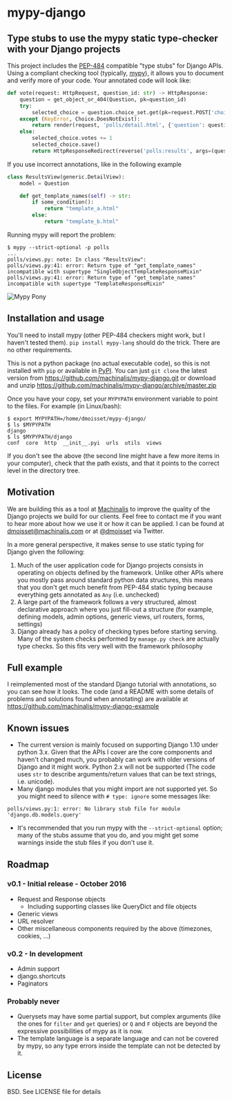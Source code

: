 # mypy-django
## Type stubs to use the mypy static type-checker with your Django projects

This project includes the [PEP-484](https://www.python.org/dev/peps/pep-0484/) compatible "type stubs" for Django APIs. Using a compliant checking tool (typically, [mypy](http://mypy-lang.org/)), it allows you to document and verify more of your code. Your annotated code will look like:

```python
def vote(request: HttpRequest, question_id: str) -> HttpResponse:
    question = get_object_or_404(Question, pk=question_id)
    try:
        selected_choice = question.choice_set.get(pk=request.POST['choice'])
    except (KeyError, Choice.DoesNotExist):
        return render(request, 'polls/detail.html', {'question': question})
    else:
        selected_choice.votes += 1
        selected_choice.save()
        return HttpResponseRedirect(reverse('polls:results', args=(question.id,)))
```

If you use incorrect annotations, like in the following example

```python
class ResultsView(generic.DetailView):
    model = Question

    def get_template_names(self) -> str:
        if some_condition():
            return "template_a.html"
        else:
            return "template_b.html"
```

Running mypy will report the problem:

```
$ mypy --strict-optional -p polls
...
polls/views.py: note: In class "ResultsView":
polls/views.py:41: error: Return type of "get_template_names" incompatible with supertype "SingleObjectTemplateResponseMixin"
polls/views.py:41: error: Return type of "get_template_names" incompatible with supertype "TemplateResponseMixin"

```

![Mypy Pony](https://pbs.twimg.com/media/Ct7K2c3W8AAvXJI.jpg:small)

## Installation and usage

You'll need to install mypy (other PEP-484 checkers might work, but I haven't tested them).
`pip install mypy-lang` should do the trick. There are no other requirements.

This is not a python package (no actual executable code), so this is not installed with `pip` or
available in [PyPI](https://pypi.python.org/pypi). You can just `git clone` the latest version from
https://github.com/machinalis/mypy-django.git or download and unzip https://github.com/machinalis/mypy-django/archive/master.zip

Once you have your copy, set your `MYPYPATH` environment variable to point to the files. For example (in Linux/bash):

```
$ export MYPYPATH=/home/dmoisset/mypy-django/
$ ls $MYPYPATH
django
$ ls $MYPYPATH/django
conf  core  http  __init__.pyi  urls  utils  views

```

If you don't see the above (the second line might have a few more items in your computer), check
that the path exists, and that it points to the correct level in the directory tree.

## Motivation

We are building this as a tool at [Machinalis](http://www.machinalis.com) to improve the quality of the Django projects we build for our clients. Feel free to contact me if you want to hear more about
how we use it or how it can be applied. I can be found at dmoisset@machinalis.com or at [@dmoisset](http://twitter.com/dmoisset) via
Twitter.

In a more general perspective, it makes sense to use static typing for Django given the following:

1. Much of the user application code for Django projects consists in operating on objects defined
   by the framework. Unlike other APIs where you mostly pass around standard python data structures,
   this means that you don't get much benefit from PEP-484 static typing because everything gets
   annotated as `Any` (i.e. unchecked)
2. A large part of the framework follows a very structured, almost declarative approach where you
   just fill-out a structure (for example, defining models, admin options, generic views, url
   routers, forms, settings)
3. Django already has a policy of checking types before starting serving. Many of the system checks
   performed by `manage.py check` are actually type checks. So this fits very well with the
   framework philosophy

## Full example

I reimplemented most of the standard Django tutorial with annotations, so you can see how it
looks. The code (and a README with some details of problems and solutions found when annotating) are available at
https://github.com/machinalis/mypy-django-example

## Known issues

* The current version is mainly focused on supporting Django 1.10 under python 3.x. Given that the
APIs I cover are the core components and haven't changed much, you probably can work with older
versions of Django and it might work. Python 2.x will not be supported (The code uses `str` to
describe arguments/return values that can be text strings, i.e. unicode).
* Many django modules that you might import are not supported yet. So you might need to silence
with `# type: ignore` some messages like:
```
polls/views.py:1: error: No library stub file for module 'django.db.models.query'
```
* It's recommended that you run mypy with the `--strict-optional` option; many of the stubs assume
that you do, and you might get some warnings inside the stub files if you don't use it.

## Roadmap

### v0.1 - Initial release - October 2016

* Request and Response objects
    * Including supporting classes like QueryDict and file objects
* Generic views
* URL resolver
* Other miscellaneous components required by the above (timezones, cookies, ...)

### v0.2 - In development

* Admin support
* django.shortcuts
* Paginators

### Probably never

* Querysets may have some partial support, but complex arguments (like the ones for `filter` and
`get` queries) or `Q` and `F` objects are beyond the expressive possibilities of mypy as it is now.
* The template language is a separate language and can not be covered by mypy, so any type errors
inside the template can not be detected by it.

## License

BSD. See LICENSE file for details
